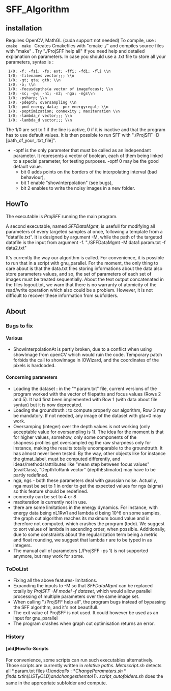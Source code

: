 # SFF_Algorithm

## installation
Requires OpenCV, MathGL (cuda support not needed)
To compile, use :
<code>
cmake <srcfolder>
make
</code>
Creates Cmakefiles with "cmake ./<srcfolder>" and compiles source files with "make"
.
Try "./ProjSFF help all" if you need help and detailed explanation on parameters. In case you should use a .txt file to store all your parameters, syntax is :

     1/0; -f; -fsi; -fs; ext; -ffi; -fdi; -fli \\n
     1/0; -filenames vector;;; \\n
     1/0; -gt; gta; gtb; \\n
     1/0; -o; \\n
     1/0; -focusdepths(a vector of imagefocus); \\n
     1/0; -sc; -gw; -n1; -n2; -nga; -ngs\\n
     1/0; -psharp; \\n
     1/0; -pdepth; oversampling \\n
     1/0; -pnd energy data; -pnr energyregul; \\n
     1/0; -poptimization; connexity ; maxiteration \\n
     1/0; -lambda_r vector;;; \\n
     1/0; -lambda_d vector;;; \\n

The 1/0 are set to 1 if the line is active, 0 if it is inactive and that the program has to use default values.
It is then possible to run SFF with "./ProjSFF -D [path_of_your_.txt_file]". 

* -optf is the only parameter that must be called as an independant parameter. It represents a vector of boolean, each of them being linked to a special parameter, for testing purposes. -optf 0 may be the good default value.
     - bit 0 adds points on the borders of the interpolating interval (bad behaviour), 
     - bit 1 enable "showInterpolation" (see bugs), 
     - bit 2 enables to write the noisy images in a new folder.


## HowTo

The executable is *ProjSFF* running the main program.

A second executable, named *SFFDataMgmt*, is usefull for modifying all parameters of every targeted samples at once, following a template from a "datafile.txt". It is designed by argument -M, while the path of the targeted datafile is the input from argument -f.
"./SFFDataMgmt -M data1.param.txt -f data2.txt"

It's currently the way our algorithm is called. For convenience, it is possible to run that in a script with gnu_parallel. For the moment, the only thing to care about is that the data.txt files storing informations about the data also store parameters values, and so, the set of parameters of each set of images must be treated sequentially. About the text output concatenated in the files logout.txt, we warn that there is no warranty of atomicity of the read/write operation which also could be a problem. However, it is not difficult to recover these information from subfolders.




## About

### Bugs to fix

#### Various
- ShowInterpolationAt is partly broken, due to a conflict when using showImage from openCV which would ruin the code. Temporary patch forbids the call to showImage in IOWizard, and the coordinates of the pixels is hardcoded. 

#### Concerning parameters 
- Loading the dataset : in the "*.param.txt" file, current versions of the program worked with the vector of filepaths and focus values (Rows 2 and 5). It had first been implemented with Row 1 (with data about file syntax) but it is now deprecated.
- Loading the groundtruth : to compute properly our algorithm, Row 3 may be mandatory. If not needed, any image of the dataset with gta=0 may work. 
- Oversamping (integer) over the depth values is not working (only acceptable value for oversampling is 1). The idea for the moment is that for higher values, somehow, only some components of the shapness profiles get oversampled eg the raw sharpness only for instance, making the results totally uncomparable to the groundtruth. It has almost never been tested. By the way, other objects like for instance the gtmat_label, must be computed differently, and ideas/methods/attributes like "mean step between focus values" (evalClass), "DepthToRank vector" (depthEstimator) may have to be partly redefined.
- nga, ngs - both these parameters deal with gaussian noise. Actually, nga must be set to 1 in order to get the expected values for ngs (sigma) so this feature should be redefined.
- connexity can be set to 4 or 8
- maxiteration is currently not in use.
- there are some limitations in the energy dynamics. For instance, with energy data being nL1Rw1 and lambda d being 10^6 on some samples, the graph cut algorithm reaches its maximum bound value and is therefore not computed, which crashes the program (todo). We suggest to sort values of lambda in ascending order, when possible. Additionally, due to some constraints about the regularization term being a metric and float rounding, we suggest that lambda r  are to be typed in as integers.
- The manual call of parameters (./ProjSFF -ps 1) is not supported anymore, but may work for some.

### ToDoList
- Fixing all the above features-limitations.
- Expanding the inputs to -M so that *SFFDataMgmt* can be replaced totally by *ProjSFF -M model -f dataset*, which would allow parallel processing of multiple parameters over the same image set.
- When calling "./ProjSFF help all", the program bugs instead of bypassing the SFF algorithm, and it's not beautifull.
- The exit value of ProjSFF is not used. It could however be used as an input for gnu_parallel
- The program crashes when graph cut optimisation returns an error.



### History
#### [old]HowTo-Scripts
For convenience, some scripts can run such executables alternatively.
Those scripts are currently written in *relative paths*.
*Metascript.sh* detects all *.param.txt files ($1) and calls :
    *ChangeParameters.sh* finds .txt in (LIST_FOLD) and changes them to ($1).
    *script_autofolders.sh* does the same in the appropriate subfolder and compute.


